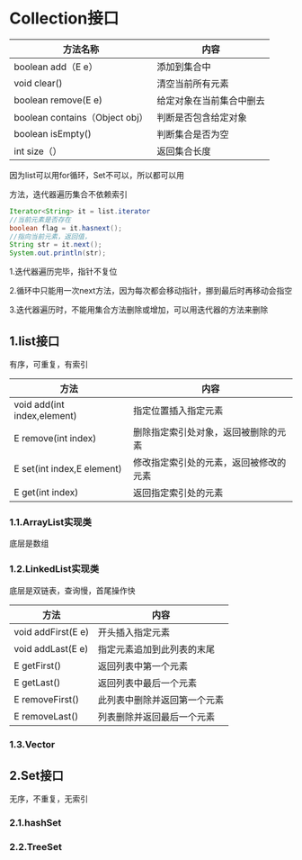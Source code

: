 # Collection接口

| 方法名称                         | 内容           |
| ---------------------------- | ------------ |
| boolean add（E e）             | 添加到集合中       |
| void clear()                 | 清空当前所有元素     |
| boolean remove(E e)          | 给定对象在当前集合中删去 |
| boolean contains（Object obj） | 判断是否包含给定对象   |
| boolean isEmpty()            | 判断集合是否为空     |
| int size（）                   | 返回集合长度       |

因为list可以用for循环，Set不可以，所以都可以用

方法，迭代器遍历集合不依赖索引

```java
Iterator<String> it = list.iterator
//当前元素是否存在
boolean flag = it.hasnext();
//指向当前元素，返回值，
String str = it.next();
System.out.println(str);
```

1.迭代器遍历完毕，指针不复位

2.循环中只能用一次next方法，因为每次都会移动指针，挪到最后时再移动会指空

3.迭代器遍历时，不能用集合方法删除或增加，可以用迭代器的方法来删除



## 1.list接口

有序，可重复，有索引

| 方法                          | 内容                  |
| --------------------------- | ------------------- |
| void add(int index,element) | 指定位置插入指定元素          |
| E remove(int index)         | 删除指定索引处对象，返回被删除的元素  |
| E set(int index,E element)  | 修改指定索引处的元素，返回被修改的元素 |
| E get(int index)            | 返回指定索引处的元素          |

### 1.1.ArrayList实现类

底层是数组

### 1.2.LinkedList实现类

底层是双链表，查询慢，首尾操作快

| 方法                 | 内容             |
| ------------------ | -------------- |
| void addFirst(E e) | 开头插入指定元素       |
| void addLast(E e)  | 指定元素追加到此列表的末尾  |
| E getFirst()       | 返回列表中第一个元素     |
| E getLast()        | 返回列表中最后一个元素    |
| E removeFirst()    | 此列表中删除并返回第一个元素 |
| E removeLast()     | 列表删除并返回最后一个元素  |





### 1.3.Vector



## 2.Set接口

无序，不重复，无索引

### 2.1.hashSet



### 2.2.TreeSet


